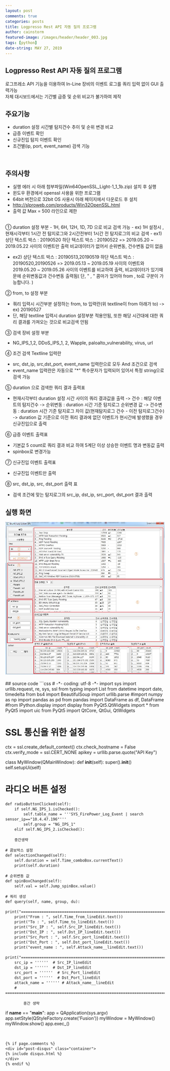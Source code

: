 ```yaml
---
layout: post
comments: true
categories: posts
title: Logpresso Rest API 자동 질의 프로그램
author: cainstorm
featured-image: /images/header/header_003.jpg
tags: [python]
date-string: MAY 27, 2019
---
```

<script src="//ajax.googleapis.com/ajax/libs/jquery/1.9.1/jquery.min.js"></script>
<script>window.jQuery || document.write('<script src="_/js/libs/jquery-1.9.1.min.js"><\/script>')</script>

## Logpresso Rest API 자동 질의 프로그램

로그프레소 API 기능을 이용하여 In-Line 장비의 이벤트 로그를 쿼리 입력 없이 GUI 출력가능<br>
자체 대시보드에서는 기간별 급증 및 순위 비교가 불가하여 제작

## 주요기능
- duration 설정 시간별 탐지건수 추이 및 순위 변경 비교
- 급증 이벤트 확인
- 신규진입 탐지 이벤트 확인
- 조건별(ip, port, event_name) 검색 기능
<br>

## 주의사항
- 실행 에러 시 아래 첨부파일(Win64OpenSSL_Light-1_1_1b.zip) 설치 후 실행<br>
- 윈도우 환경에서 openssl 사용을 위한 프로그램<br>
- 64bit 버전으로 32bit OS 사용시 아래 페이지에서 다운로드 후 설치<br>
- http://slproweb.com/products/Win32OpenSSL.html<br>
- 출력 값 Max = 500 라인으로 제한
<br>
①  duration 설정 부분
 - 1H, 6H, 12H, 1D, 7D 으로 비교 검색 가능
 - ex) 1H 설정시 , 현재시각부터 1시간 전 탐지로그와 2시간전부터 1시간 전 탐지로그의 비교 검색
 - ex1) 상단 텍스트 박스 : 20190520 
        하단 텍스트 박스 : 20190522
         => 2019.05.20 ~ 2019.05.22 사이의 이벤트만 출력 비교데이터가 없어서 순위변동, 건수변동 값이 없음

 - ex2) 상단 텍스트 박스 : 20190513,20190519
         하단 텍스트 박스 : 20190520,20190526
          => 2019.05.13 ~ 2019.05.19 사이의 이벤트와 2019.05.20 ~ 2019.05.26 사이의 이벤트를 비교하여 출력,
               비교데이터가 있기때문에 순위변동값과 건수변동 출력됨( 단, " , " 콤마가 있어야 from , to로 구분이 가능합니다. )

② from, to 설정 부분
 - 쿼리 입력시 시간부분 설정하는 from, to 입력란(위 textline이 from 아래가 to)
  -> ex) 20190527
 - 단, 해당 textline 입력시 duration 설정부분 적용안됨, 또한 해당 시간대에 대한 쿼리 결과를 가져오는 것으로 비교검색 안됨

③ 검색 장비 설정 부분
 - NG_IPS_1,2, DDoS_IPS_1, 2, Wapple, paloalto_vulnerability, virus, url

④ 조건 검색 Textline 입력란
 - src, dst_ip, src,dst_port, event_name 입력란으로 모두 And 조건으로 검색
 - event_name 입력란은 자동으로 "*" 특수문자가 입력되어 있어서 특정 string으로 검색 가능

⑤ duration 으로 검색한 쿼리 결과 출력표
 - 현재시각부터 duration 설정 시간 사이의 쿼리 결과값을 출력
  -> 건수 : 해당 이벤트의 탐지건수
  -> 순위변동 : duration 시간 기준 탐지로그 순위변경 값
  -> 건수변동 : duration 시간 기준 탐지로그 차이 값(현재탐지로그 건수 - 이전 탐지로그건수)
  -> duration 값 기준으로 이전 쿼리 결과에 없던 이벤트가 현시간에 발생했을 경우 신규진입으로 출력

⑥ 급증 이벤트 출력표
 - 기본값 5 count로 쿼리 결과 비교 하여 5계단 이상 상승한 이벤트 명과 변동값 출력
 - spinbox로 변경가능

⑦ 신규진입 이벤트 출력표
 - 신규진입 이벤트만 출력

⑧ src, dst_ip, src, dst_port 출력 표 
 - 검색 조건에 맞는 탐지로그의 src_ip, dst_ip, src_port, dst_port 결과 출력

## 실행 화면
<center>
<img src="/images/2019-05-27/2019-05-27-py-001.jpg">
</center>

<br>
## source code 
```css
# -*- coding: utf-8 -*-
import sys
import urllib.request, re, sys, ssl
from typing import List
from datetime import date, timedelta
from bs4 import BeautifulSoup
import urllib.parse
#import numpy as np
import pandas as pd
from pandas import DataFrame as df, DataFrame
#from IPython.display import display
from PyQt5.QtWidgets import *
from PyQt5 import uic
from PyQt5 import QtCore, QtGui, QtWidgets

# SSL 통신을 위한 설정
ctx = ssl.create_default_context()
ctx.check_hostname = False
ctx.verify_mode = ssl.CERT_NONE
apikey = urllib.parse.quote("API Key")


class MyWindow(QMainWindow):
    def __init__(self):
        super().__init__()
        self.setupUi(self)

   # 라디오 버튼 설정
    def radioButtonClicked(self):
        if self.NG_IPS_1.isChecked():
            self.table_name = '''SYS_FirePower_Log_Event | search sensor_ip=="10.4.47.196"'''
            self.group = "NG_IPS_1"
        elif self.NG_IPS_2.isChecked():

		중간생략 
		
    # 콤보박스 설정
    def selectionChanged(self):
        self.duration = self.Time_comboBox.currentText()
        print(self.duration)

    # 순위변동 값
    def spinBoxChanged(self):
        self.val = self.Jump_spinBox.value()

    # 쿼리 생성
    def query(self, name, group, du):
        print("=====================================================================")
        print("From : ", self.Time_from_lineEdit.text())
        print("To : ", self.Time_to_lineEdit.text())
        print("Src_IP : ", self.Src_IP_lineEdit.text())
        print("Dst_IP : ", self.Dst_IP_lineEdit.text())
        print("Src_Port : ", self.Src_port_lineEdit.text())
        print("Dst_Port : ", self.Dst_port_lineEdit.text())
        print("event_name : ", self.Attack_name__lineEdit.text())
        print("=====================================================================")
        src_ip = ''''''  # Src_IP_lineEdit
        dst_ip = ''''''  # Dst_IP_lineEdit
        src_port = ''''''  # Src_Port_lineEdit
        dst_port = ''''''  # Dst_Port_lineEdit
        attack_name = '''''' # Attack_name__lineEdit
        # ==================================================================================================
			
			중간 생략
			
			

if __name__ == "__main__":
    app = QApplication(sys.argv)
    app.setStyle(QStyleFactory.create('Fusion'))
    myWindow = MyWindow()
    myWindow.show()
    app.exec_()
```


{% if page.comments %}
<div id="post-disqus" class="container">
{% include disqus.html %}
</div>
{% endif %}


